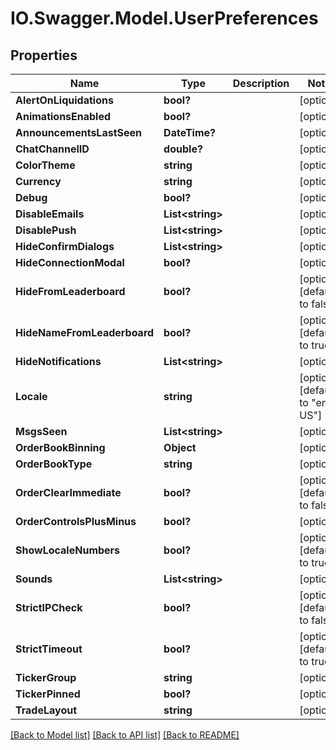 # IO.Swagger.Model.UserPreferences
## Properties

Name | Type | Description | Notes
------------ | ------------- | ------------- | -------------
**AlertOnLiquidations** | **bool?** |  | [optional] 
**AnimationsEnabled** | **bool?** |  | [optional] 
**AnnouncementsLastSeen** | **DateTime?** |  | [optional] 
**ChatChannelID** | **double?** |  | [optional] 
**ColorTheme** | **string** |  | [optional] 
**Currency** | **string** |  | [optional] 
**Debug** | **bool?** |  | [optional] 
**DisableEmails** | **List&lt;string&gt;** |  | [optional] 
**DisablePush** | **List&lt;string&gt;** |  | [optional] 
**HideConfirmDialogs** | **List&lt;string&gt;** |  | [optional] 
**HideConnectionModal** | **bool?** |  | [optional] 
**HideFromLeaderboard** | **bool?** |  | [optional] [default to false]
**HideNameFromLeaderboard** | **bool?** |  | [optional] [default to true]
**HideNotifications** | **List&lt;string&gt;** |  | [optional] 
**Locale** | **string** |  | [optional] [default to "en-US"]
**MsgsSeen** | **List&lt;string&gt;** |  | [optional] 
**OrderBookBinning** | **Object** |  | [optional] 
**OrderBookType** | **string** |  | [optional] 
**OrderClearImmediate** | **bool?** |  | [optional] [default to false]
**OrderControlsPlusMinus** | **bool?** |  | [optional] 
**ShowLocaleNumbers** | **bool?** |  | [optional] [default to true]
**Sounds** | **List&lt;string&gt;** |  | [optional] 
**StrictIPCheck** | **bool?** |  | [optional] [default to false]
**StrictTimeout** | **bool?** |  | [optional] [default to true]
**TickerGroup** | **string** |  | [optional] 
**TickerPinned** | **bool?** |  | [optional] 
**TradeLayout** | **string** |  | [optional] 

[[Back to Model list]](../README.md#documentation-for-models) [[Back to API list]](../README.md#documentation-for-api-endpoints) [[Back to README]](../README.md)

